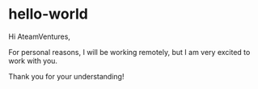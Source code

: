 # hello-world

Hi AteamVentures,

For personal reasons, I will be working remotely, but I am very excited to work with you.

Thank you for your understanding!
